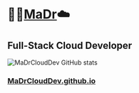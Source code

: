 # :rocket::cactus:[MaDr](https://MaDr.io):cloud:
## Full-Stack Cloud Developer
![MaDrCloudDev GitHub stats](https://github-readme-stats.vercel.app/api?username=madrclouddev&count_private=true&show_icons=true&theme=tokyonight)
### [MaDrCloudDev.github.io](https://MaDrCloudDev.github.io)
